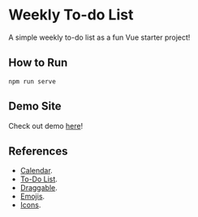 # Weekly To-do List
A simple weekly to-do list as a fun Vue starter project!

## How to Run
```
npm run serve
```

## Demo Site
Check out demo [here](https://vue-weekly-todo-list.netlify.app/)!

## References
- [Calendar](https://vuetifyjs.com/en/components/calendars/).
- [To-Do List](https://github.com/BrandonBurrus/vue-todos).
- [Draggable](https://github.com/SortableJS/Vue.Draggable).
- [Emojis](https://vuejsexamples.com/highly-customizable-unicode-emoji-picker/).
- [Icons](https://fontawesome.com/).

